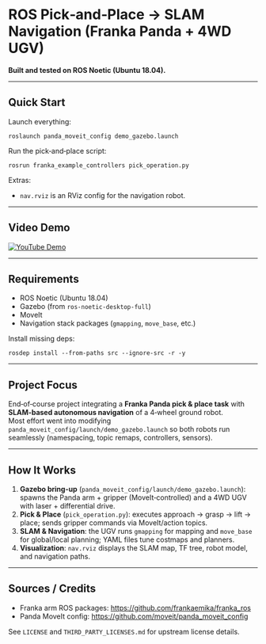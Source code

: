 # ROS Pick‑and‑Place → SLAM Navigation (Franka Panda + 4WD UGV)

**Built and tested on ROS Noetic (Ubuntu 18.04).**

---

## Quick Start

Launch everything:

    roslaunch panda_moveit_config demo_gazebo.launch

Run the pick‑and‑place script:

    rosrun franka_example_controllers pick_operation.py

Extras:
- `nav.rviz` is an RViz config for the navigation robot.
---

## Video Demo

[![YouTube Demo](https://img.youtube.com/vi/XC-ISpkyecU/hqdefault.jpg)](https://youtu.be/XC-ISpkyecU)

---

## Requirements

- ROS Noetic (Ubuntu 18.04)
- Gazebo (from `ros-noetic-desktop-full`)
- MoveIt
- Navigation stack packages (`gmapping`, `move_base`, etc.)

Install missing deps:

    rosdep install --from-paths src --ignore-src -r -y

---

## Project Focus

End‑of‑course project integrating a **Franka Panda pick & place task** with **SLAM‑based autonomous navigation** of a 4‑wheel ground robot.  
Most effort went into modifying `panda_moveit_config/launch/demo_gazebo.launch` so both robots run seamlessly (namespacing, topic remaps, controllers, sensors).

---

## How It Works

1. **Gazebo bring-up** (`panda_moveit_config/launch/demo_gazebo.launch`): spawns the Panda arm + gripper (MoveIt‑controlled) and a 4WD UGV with laser + differential drive.
2. **Pick & Place** (`pick_operation.py`): executes approach → grasp → lift → place; sends gripper commands via MoveIt/action topics.
3. **SLAM & Navigation**: the UGV runs `gmapping` for mapping and `move_base` for global/local planning; YAML files tune costmaps and planners.
4. **Visualization**: `nav.rviz` displays the SLAM map, TF tree, robot model, and navigation paths.

---

## Sources / Credits

- Franka arm ROS packages: https://github.com/frankaemika/franka_ros  
- Panda MoveIt config: https://github.com/moveit/panda_moveit_config

See `LICENSE` and `THIRD_PARTY_LICENSES.md` for upstream license details.

